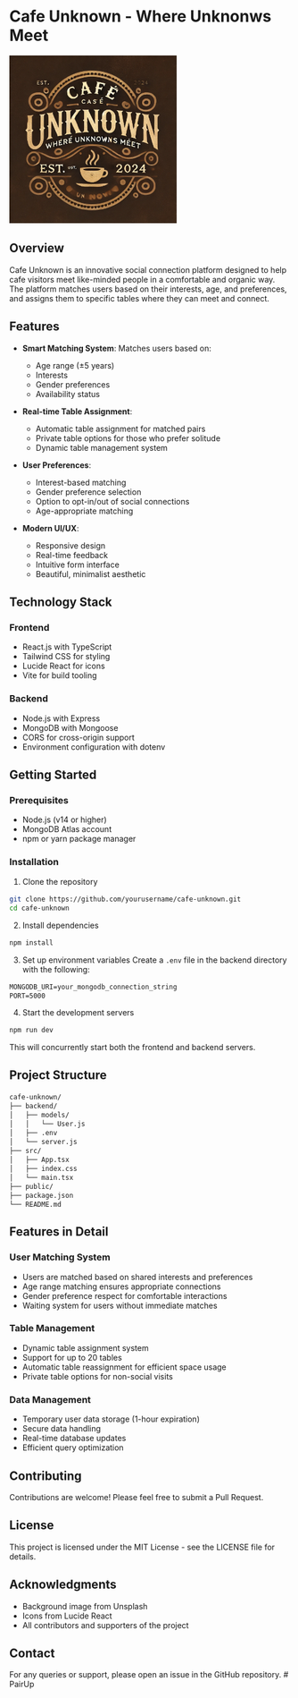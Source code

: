 # Cafe Unknown - Where Unknonws Meet

<img src="cafe_final.jpg" alt="Cafe Image" width="300" height="300">


## Overview

Cafe Unknown is an innovative social connection platform designed to help cafe visitors meet like-minded people in a comfortable and organic way. The platform matches users based on their interests, age, and preferences, and assigns them to specific tables where they can meet and connect.

## Features

- **Smart Matching System**: Matches users based on:
  - Age range (±5 years)
  - Interests
  - Gender preferences
  - Availability status

- **Real-time Table Assignment**: 
  - Automatic table assignment for matched pairs
  - Private table options for those who prefer solitude
  - Dynamic table management system

- **User Preferences**:
  - Interest-based matching
  - Gender preference selection
  - Option to opt-in/out of social connections
  - Age-appropriate matching

- **Modern UI/UX**:
  - Responsive design
  - Real-time feedback
  - Intuitive form interface
  - Beautiful, minimalist aesthetic

## Technology Stack

### Frontend
- React.js with TypeScript
- Tailwind CSS for styling
- Lucide React for icons
- Vite for build tooling

### Backend
- Node.js with Express
- MongoDB with Mongoose
- CORS for cross-origin support
- Environment configuration with dotenv

## Getting Started

### Prerequisites
- Node.js (v14 or higher)
- MongoDB Atlas account
- npm or yarn package manager

### Installation

1. Clone the repository
```bash
git clone https://github.com/yourusername/cafe-unknown.git
cd cafe-unknown
```

2. Install dependencies
```bash
npm install
```

3. Set up environment variables
Create a `.env` file in the backend directory with the following:
```env
MONGODB_URI=your_mongodb_connection_string
PORT=5000
```

4. Start the development servers
```bash
npm run dev
```
This will concurrently start both the frontend and backend servers.

## Project Structure

```
cafe-unknown/
├── backend/
│   ├── models/
│   │   └── User.js
│   ├── .env
│   └── server.js
├── src/
│   ├── App.tsx
│   ├── index.css
│   └── main.tsx
├── public/
├── package.json
└── README.md
```

## Features in Detail

### User Matching System
- Users are matched based on shared interests and preferences
- Age range matching ensures appropriate connections
- Gender preference respect for comfortable interactions
- Waiting system for users without immediate matches

### Table Management
- Dynamic table assignment system
- Support for up to 20 tables
- Automatic table reassignment for efficient space usage
- Private table options for non-social visits

### Data Management
- Temporary user data storage (1-hour expiration)
- Secure data handling
- Real-time database updates
- Efficient query optimization

## Contributing

Contributions are welcome! Please feel free to submit a Pull Request.

## License

This project is licensed under the MIT License - see the LICENSE file for details.

## Acknowledgments

- Background image from Unsplash
- Icons from Lucide React
- All contributors and supporters of the project

## Contact

For any queries or support, please open an issue in the GitHub repository.
#   P a i r U p 
 
 